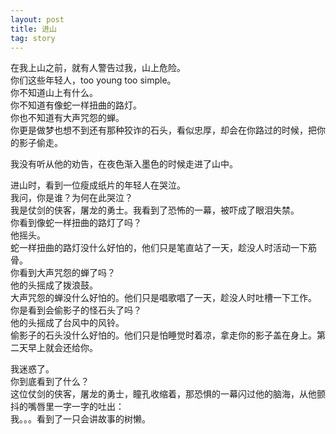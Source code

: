 ```yaml
---
layout: post
title: 进山
tag: story
---
```

在我上山之前，就有人警告过我，山上危险。  
你们这些年轻人，too young too simple。  
你不知道山上有什么。  
你不知道有像蛇一样扭曲的路灯。  
你也不知道有大声咒怨的蝉。  
你更是做梦也想不到还有那种狡诈的石头，看似忠厚，却会在你路过的时候，把你的影子偷走。  

我没有听从他的劝告，在夜色渐入墨色的时候走进了山中。  

进山时，看到一位瘦成纸片的年轻人在哭泣。  
我问，你是谁？为何在此哭泣？  
我是仗剑的侠客，屠龙的勇士。我看到了恐怖的一幕，被吓成了眼泪失禁。  
你看到像蛇一样扭曲的路灯了吗？  
他摇头。  
蛇一样扭曲的路灯没什么好怕的，他们只是笔直站了一天，趁没人时活动一下筋骨。  
你看到大声咒怨的蝉了吗？  
他的头摇成了拨浪鼓。  
大声咒怨的蝉没什么好怕的。他们只是唱歌唱了一天，趁没人时吐槽一下工作。  
你是看到会偷影子的怪石头了吗？  
他的头摇成了台风中的风铃。  
偷影子的石头没什么好怕的。他们只是怕睡觉时着凉，拿走你的影子盖在身上。第二天早上就会还给你。  

我迷惑了。  
你到底看到了什么？  
这位仗剑的侠客，屠龙的勇士，瞳孔收缩着，那恐惧的一幕闪过他的脑海，从他颤抖的嘴唇里一字一字的吐出：  
我。。。看到了一只会讲故事的树懒。  
